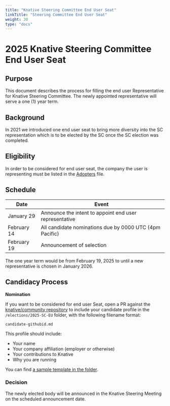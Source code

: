 ```yaml
---
title: "Knative Steering Committee End User Seat"
linkTitle: "Steering Committee End User Seat"
weight: 30
type: "docs"
---
```


# 2025 Knative Steering Committee End User Seat

## Purpose

This document describes the process for filling the end user Representative
for Knative Steering Committee. The newly appointed representative will serve a
one (1) year term.

## Background

In 2021 we introduced one end user seat to bring more diversity into the SC
representation which is to be elected by the SC once the SC election was
completed.

## Eligibility

In order to be considered for end user seat, the company the user is
representing must be listed in the [Adopters](../../ADOPTERS.MD) file.

## Schedule

| Date        | Event                                                   |
|-------------|---------------------------------------------------------|
| January 29  | Announce the intent to appoint end user representative  |
| February 14 | All candidate nominations due by 0000 UTC (4pm Pacific) |
| February 19 | Announcement of selection                               |

The one year term would be from February 19, 2025 to until a new representative is chosen in January 2026.

## Candidacy Process

**Nomination**

If you want to be considered for end user Seat, open a PR against the
[knative/community repository](https://github.com/knative/community) to include
your candidate profile in the `/elections/2025-SC-EU` folder, with the following
filename format:

```
candidate-githubid.md
```

This profile should include:

* Your name
* Your company affiliation (employer or otherwise)
* Your contributions to Knative
* Why you are running

You can find [a sample template in the folder](./nomination-template.md).

### Decision

The newly elected body will be announced in the Knative Steering Meeting on the
scheduled announcement date.

[Knative Steering Committee]: https://github.com/knative/community/blob/main/STEERING-COMMITTEE.md
